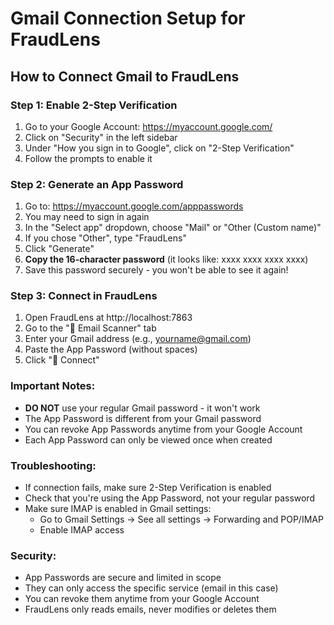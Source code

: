 # Gmail Connection Setup for FraudLens

## How to Connect Gmail to FraudLens

### Step 1: Enable 2-Step Verification
1. Go to your Google Account: https://myaccount.google.com/
2. Click on "Security" in the left sidebar
3. Under "How you sign in to Google", click on "2-Step Verification"
4. Follow the prompts to enable it

### Step 2: Generate an App Password
1. Go to: https://myaccount.google.com/apppasswords
2. You may need to sign in again
3. In the "Select app" dropdown, choose "Mail" or "Other (Custom name)"
4. If you chose "Other", type "FraudLens"
5. Click "Generate"
6. **Copy the 16-character password** (it looks like: xxxx xxxx xxxx xxxx)
7. Save this password securely - you won't be able to see it again!

### Step 3: Connect in FraudLens
1. Open FraudLens at http://localhost:7863
2. Go to the "📧 Email Scanner" tab
3. Enter your Gmail address (e.g., yourname@gmail.com)
4. Paste the App Password (without spaces)
5. Click "🔗 Connect"

### Important Notes:
- **DO NOT** use your regular Gmail password - it won't work
- The App Password is different from your Gmail password
- You can revoke App Passwords anytime from your Google Account
- Each App Password can only be viewed once when created

### Troubleshooting:
- If connection fails, make sure 2-Step Verification is enabled
- Check that you're using the App Password, not your regular password
- Make sure IMAP is enabled in Gmail settings:
  - Go to Gmail Settings → See all settings → Forwarding and POP/IMAP
  - Enable IMAP access

### Security:
- App Passwords are secure and limited in scope
- They can only access the specific service (email in this case)
- You can revoke them anytime from your Google Account
- FraudLens only reads emails, never modifies or deletes them